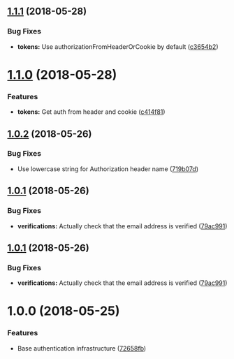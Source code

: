 <a name="1.1.1"></a>
## [1.1.1](https://github.com/weegigs/firebase-express-authenticator/compare/v1.1.0...v1.1.1) (2018-05-28)


### Bug Fixes

* **tokens:** Use authorizationFromHeaderOrCookie by default ([c3654b2](https://github.com/weegigs/firebase-express-authenticator/commit/c3654b2))

<a name="1.1.0"></a>
# [1.1.0](https://github.com/weegigs/firebase-express-authenticator/compare/v1.0.2...v1.1.0) (2018-05-28)


### Features

* **tokens:** Get auth from header and cookie ([c414f81](https://github.com/weegigs/firebase-express-authenticator/commit/c414f81))

<a name="1.0.2"></a>
## [1.0.2](https://github.com/weegigs/firebase-express-authenticator/compare/v1.0.1...v1.0.2) (2018-05-26)


### Bug Fixes

* Use lowercase string for Authorization header name ([719b07d](https://github.com/weegigs/firebase-express-authenticator/commit/719b07d))

<a name="1.0.1"></a>
## [1.0.1](https://github.com/weegigs/firebase-express-authenticator/compare/v1.0.0...v1.0.1) (2018-05-26)


### Bug Fixes

* **verifications:** Actually check that the email address is verified ([79ac991](https://github.com/weegigs/firebase-express-authenticator/commit/79ac991))

<a name="1.0.1"></a>
## [1.0.1](https://github.com/weegigs/firebase-express-authenticator/compare/v1.0.0...v1.0.1) (2018-05-26)


### Bug Fixes

* **verifications:** Actually check that the email address is verified ([79ac991](https://github.com/weegigs/firebase-express-authenticator/commit/79ac991))

<a name="1.0.0"></a>
# 1.0.0 (2018-05-25)


### Features

* Base authentication infrastructure ([72658fb](https://github.com/weegigs/firebase-express-authenticator/commit/72658fb))

